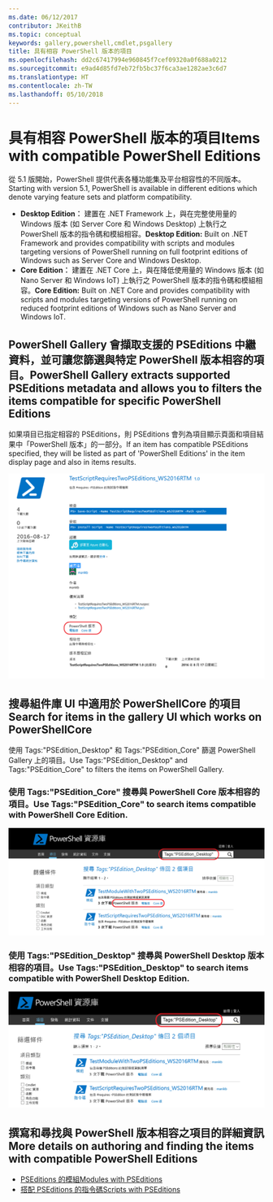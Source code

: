 ```yaml
---
ms.date: 06/12/2017
contributor: JKeithB
ms.topic: conceptual
keywords: gallery,powershell,cmdlet,psgallery
title: 具有相容 PowerShell 版本的項目
ms.openlocfilehash: dd2c67417994e960845f7cef09320a0f688a0212
ms.sourcegitcommit: e9ad4d85fd7eb72fb5bc37f6ca3ae1282ae3c6d7
ms.translationtype: HT
ms.contentlocale: zh-TW
ms.lasthandoff: 05/10/2018
---
```

# <a name="items-with-compatible-powershell-editions"></a><span data-ttu-id="9abe4-103">具有相容 PowerShell 版本的項目</span><span class="sxs-lookup"><span data-stu-id="9abe4-103">Items with compatible PowerShell Editions</span></span>

<span data-ttu-id="9abe4-104">從 5.1 版開始，PowerShell 提供代表各種功能集及平台相容性的不同版本。</span><span class="sxs-lookup"><span data-stu-id="9abe4-104">Starting with version 5.1, PowerShell is available in different editions which denote varying feature sets and platform compatibility.</span></span>

- <span data-ttu-id="9abe4-105">**Desktop Edition︰** 建置在 .NET Framework 上，與在完整使用量的 Windows 版本 (如 Server Core 和 Windows Desktop) 上執行之 PowerShell 版本的指令碼和模組相容。</span><span class="sxs-lookup"><span data-stu-id="9abe4-105">**Desktop Edition:** Built on .NET Framework and provides compatibility with scripts and modules targeting versions of PowerShell running on full footprint editions of Windows such as Server Core and Windows Desktop.</span></span>
- <span data-ttu-id="9abe4-106">**Core Edition︰** 建置在 .NET Core 上，與在降低使用量的 Windows 版本 (如 Nano Server 和 Windows IoT) 上執行之 PowerShell 版本的指令碼和模組相容。</span><span class="sxs-lookup"><span data-stu-id="9abe4-106">**Core Edition:** Built on .NET Core and provides compatibility with scripts and modules targeting versions of PowerShell running on reduced footprint editions of Windows such as Nano Server and Windows IoT.</span></span>

## <a name="powershell-gallery-extracts-supported-pseditions-metadata-and-allows-you-to-filters-the-items-compatible-for-specific-powershell-editions"></a><span data-ttu-id="9abe4-107">PowerShell Gallery 會擷取支援的 PSEditions 中繼資料，並可讓您篩選與特定 PowerShell 版本相容的項目。</span><span class="sxs-lookup"><span data-stu-id="9abe4-107">PowerShell Gallery extracts supported PSEditions metadata and allows you to filters the items compatible for specific PowerShell Editions</span></span>

<span data-ttu-id="9abe4-108">如果項目已指定相容的 PSEditions，則 PSEditions 會列為項目顯示頁面和項目結果中「PowerShell 版本」的一部分。</span><span class="sxs-lookup"><span data-stu-id="9abe4-108">If an item has compatible PSEditions specified, they will be listed as part of 'PowerShell Editions' in the item display page and also in items results.</span></span>

![含有 PSEditions 的項目顯示網頁](../../Images/ItemDisplayPageWithPSEditions.PNG)

## <a name="search-for-items-in-the-gallery-ui-which-works-on-powershellcore"></a><span data-ttu-id="9abe4-110">搜尋組件庫 UI 中適用於 PowerShellCore 的項目</span><span class="sxs-lookup"><span data-stu-id="9abe4-110">Search for items in the gallery UI which works on PowerShellCore</span></span>

<span data-ttu-id="9abe4-111">使用 Tags:"PSEdition_Desktop" 和 Tags:"PSEdition_Core" 篩選 PowerShell Gallery 上的項目。</span><span class="sxs-lookup"><span data-stu-id="9abe4-111">Use Tags:"PSEdition_Desktop" and Tags:"PSEdition_Core" to filters the items on PowerShell Gallery.</span></span>

### <a name="use-tagspseditioncore-to-search-items-compatible-with-powershell-core-edition"></a><span data-ttu-id="9abe4-112">使用 Tags:"PSEdition_Core" 搜尋與 PowerShell Core 版本相容的項目。</span><span class="sxs-lookup"><span data-stu-id="9abe4-112">Use Tags:"PSEdition_Core" to search items compatible with PowerShell Core Edition.</span></span>

![與 Core PSEdition 相容之項目的搜尋結果](../../Images/SearchResultsWithPSEditions.PNG)

### <a name="use-tagspseditiondesktop-to-search-items-compatible-with-powershell-desktop-edition"></a><span data-ttu-id="9abe4-114">使用 Tags:"PSEdition_Desktop" 搜尋與 PowerShell Desktop 版本相容的項目。</span><span class="sxs-lookup"><span data-stu-id="9abe4-114">Use Tags:"PSEdition_Desktop" to search items compatible with PowerShell Desktop Edition.</span></span>

![與 Desktop PSEdition 相容之項目的搜尋結果](../../Images/SearchResultsWithPSEdition-Desktop.PNG)

## <a name="more-details-on-authoring-and-finding-the-items-with-compatible-powershell-editions"></a><span data-ttu-id="9abe4-116">撰寫和尋找與 PowerShell 版本相容之項目的詳細資訊</span><span class="sxs-lookup"><span data-stu-id="9abe4-116">More details on authoring and finding the items with compatible PowerShell Editions</span></span>

- [<span data-ttu-id="9abe4-117">PSEditions 的模組</span><span class="sxs-lookup"><span data-stu-id="9abe4-117">Modules with PSEditions</span></span>](../../concepts/module-psedition-support.md)
- [<span data-ttu-id="9abe4-118">搭配 PSEditions 的指令碼</span><span class="sxs-lookup"><span data-stu-id="9abe4-118">Scripts with PSEditions</span></span>](../../concepts/script-psedition-support.md)